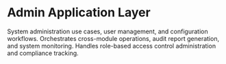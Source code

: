 # Admin Application Layer

System administration use cases, user management, and configuration workflows.
Orchestrates cross-module operations, audit report generation, and system monitoring.
Handles role-based access control administration and compliance tracking.